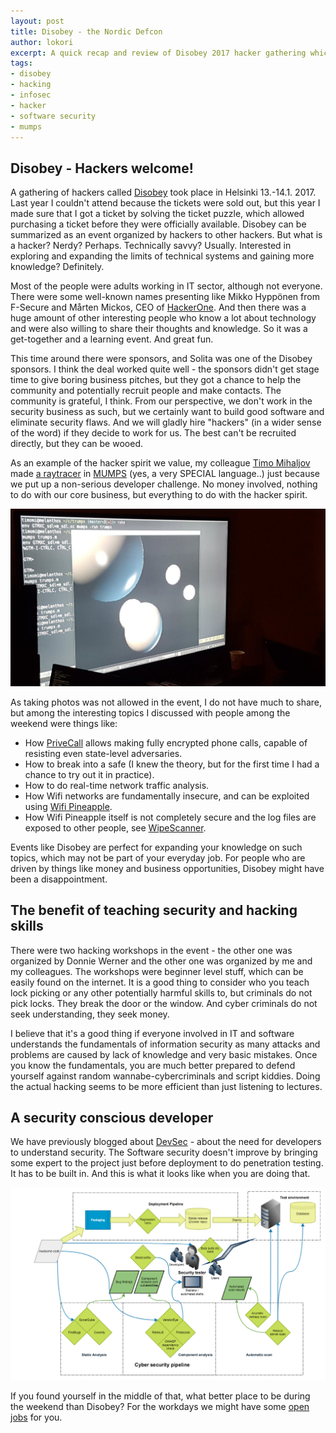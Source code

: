 ```yaml
---
layout: post
title: Disobey - the Nordic Defcon
author: lokori
excerpt: A quick recap and review of Disobey 2017 hacker gathering which Solita sponsored. Maybe you would want to go there next year?
tags:
- disobey
- hacking
- infosec
- hacker
- software security
- mumps
---
```


## Disobey - Hackers welcome!

A gathering of hackers called [Disobey](https://www.disobey.fi) took place in Helsinki 13.-14.1. 2017. Last year I couldn't attend because the tickets were sold out, but this year I made sure that I got a ticket by solving the ticket puzzle, which allowed purchasing a ticket before they were officially available. Disobey can be summarized as an event organized by hackers to other hackers. But what is a hacker? Nerdy? Perhaps. Technically savvy? Usually. Interested in exploring and expanding the limits of technical systems and gaining more knowledge? Definitely. 

Most of the people were adults working in IT sector, although not everyone. There were some well-known names presenting like Mikko Hyppönen from F-Secure and Mårten Mickos, CEO of [HackerOne](https://hackerone.com/). And then there was a huge amount of other interesting people who know a lot about technology and were also willing to share their thoughts and knowledge. So it was a get-together and a learning event. And great fun.

This time around there were sponsors, and Solita was one of the Disobey sponsors. I think the deal worked quite well - the sponsors didn't get stage time to give boring business pitches, but they got a chance to help the community and potentially recruit people and make contacts. The community is grateful, I think. From our perspective, we don't work in the security business as such, but we certainly want to build good software and eliminate security flaws. And we will gladly hire "hackers" (in a wider sense of the word) if they decide to work for us. The best can't be recruited directly, but they can be wooed.

As an example of the hacker spirit we value, my colleague [Timo Mihaljov](https://twitter.com/noidi) made [a raytracer](https://bitbucket.org/noidi/trumps/src) in [MUMPS](http://thedailywtf.com/articles/A_Case_of_the_MUMPS) (yes, a very SPECIAL language..) just because we put up a non-serious developer challenge. No money involved, nothing to do with our core business, but everything to do with the hacker spirit.

![mumpsraytracer](/img/mumpsraytracer.jpg)

As taking photos was not allowed in the event, I do not have much to share, but among the interesting topics I discussed with people among the weekend were things like: 

* How [PriveCall](https://privecall.com/) allows making fully encrypted phone calls, capable of resisting even state-level adversaries. 
* How to break into a safe (I knew the theory, but for the first time I had a chance to try out it in practice).
* How to do real-time network traffic analysis. 
* How Wifi networks are fundamentally insecure, and can be exploited using [Wifi Pineapple](https://wifipineapple.com/).
* How Wifi Pineapple itself is not completely secure and the log files are exposed to other people, see [WipeScanner](https://github.com/jvesiluoma/WipeScanner).

Events like Disobey are perfect for expanding your knowledge on such topics, which may not be part of your everyday job. For people who are driven by things like money and business opportunities, Disobey might have been a disappointment. 


## The benefit of teaching security and hacking skills

There were two hacking workshops in the event - the other one was organized by Donnie Werner and the other one was organized by me and my colleagues. The workshops were beginner level stuff, which can be easily found on the internet. It is a good thing to consider who you teach lock picking or any other potentially harmful skills to, but criminals do not pick locks. They break the door or the window. And cyber criminals do not seek understanding, they seek money.

I believe that it's a good thing if everyone involved in IT and software understands the fundamentals of information security as many attacks and problems are caused by lack of knowledge and very basic mistakes. Once you know the fundamentals, you are much better prepared to defend yourself against random wannabe-cybercriminals and script kiddies. Doing the actual hacking seems to be more efficient than just listening to lectures.


## A security conscious developer

We have previously blogged about [DevSec](http://dev.solita.fi/2016/10/25/what-is-devsec.html) - about the need for developers to understand security. The Software security doesn't improve by bringing some expert to the project just before deployment to do penetration testing. It has to be built in. And this is what it looks like when you are doing that.


![cyberdeveloper](/img/cyberhackerdeveloper.png)


If you found yourself in the middle of that, what better place to be during the weekend than Disobey? For the workdays we might have some [open jobs](https://www.solita.fi/avoimet-tyopaikat/) for you.

